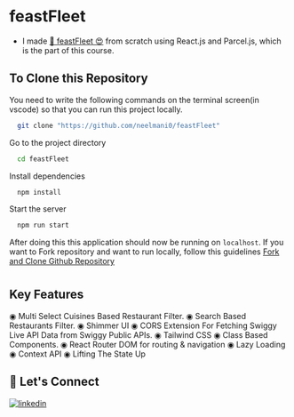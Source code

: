# feastFleet


- I made [🚀 feastFleet 😍](https://feast-fleet-5ju9.vercel.app/) from scratch using React.js and Parcel.js, which is the part of this course.



## To Clone this Repository

You need to write the following commands on the terminal screen(in vscode) so that you can run this project locally.

```bash
  git clone "https://github.com/neelmani0/feastFleet"
```
 
Go to the project directory

```bash
  cd feastFleet
```

Install dependencies

```bash
  npm install
```

Start the server

```bash
  npm run start
```

 After doing this this application should now be running on `localhost`. If you want to Fork repository and want to run locally, follow this guidelines [Fork and Clone Github Repository](https://docs.github.com/en/get-started/quickstart/fork-a-repo)

# 

## Key Features
◉ Multi Select Cuisines Based Restaurant Filter.
◉ Search Based Restaurants Filter.
◉ Shimmer UI
◉ CORS Extension For Fetching Swiggy Live API Data from Swiggy Public APIs.
◉ Tailwind CSS 
◉ Class Based Components.
◉ React Router DOM for routing & navigation
◉ Lazy Loading
◉ Context API
◉ Lifting The State Up

## 🔗 Let's Connect

[![linkedin](https://img.shields.io/badge/LinkedIn-0077B5?style=for-the-badge&logo=linkedin&logoColor=white)](https://www.linkedin.com/in/neel-mani-2114591b2/)